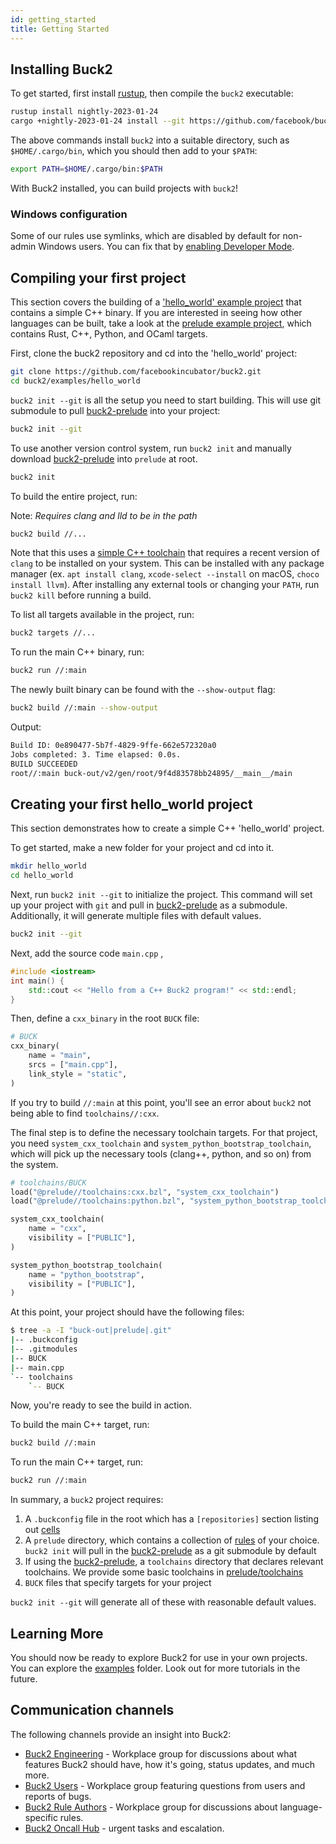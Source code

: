 ```yaml
---
id: getting_started
title: Getting Started
---
```


## Installing Buck2

To get started, first install [rustup](https://rustup.rs/), then compile the `buck2` executable:

```bash
rustup install nightly-2023-01-24
cargo +nightly-2023-01-24 install --git https://github.com/facebook/buck2.git buck2
```

The above commands install `buck2` into a suitable directory, such as `$HOME/.cargo/bin`, which you should then add to your `$PATH`:

```sh
export PATH=$HOME/.cargo/bin:$PATH
```

With Buck2 installed, you can build projects with `buck2`!

### Windows configuration

Some of our rules use symlinks, which are disabled by default for non-admin Windows users. You can fix that by [enabling Developer Mode](https://pureinfotech.com/enable-developer-mode-windows-11/).

## Compiling your first project

This section covers the building of a ['hello_world' example project](https://github.com/facebook/buck2/tree/main/examples/hello_world) that contains a simple C++ binary. If you are interested in seeing how other languages can be built, take a look at the [prelude example project](https://github.com/facebook/buck2/tree/main/examples/prelude), which contains Rust, C++, Python, and OCaml targets.

First, clone the buck2 repository and cd into the 'hello_world' project:

```bash
git clone https://github.com/facebookincubator/buck2.git
cd buck2/examples/hello_world
```

 `buck2 init --git` is all the setup you need to start building. This will use git submodule to pull [buck2-prelude](https://github.com/facebook/buck2-prelude) into your project:

```sh
buck2 init --git
```

To use another version control system, run `buck2 init` and manually download [buck2-prelude](https://github.com/facebookincubator/buck2-prelude) into `prelude` at root.
```sh
buck2 init
```

To build the entire project, run:

Note: _Requires clang and lld to be in the path_
```sh
buck2 build //...
```

Note that this uses a [simple C++ toolchain](https://github.com/facebook/buck2/blob/main/prelude/toolchains/cxx.bzl) that requires a recent version of `clang` to be installed on your system. This can be installed with any package manager (ex. `apt install clang`, `xcode-select --install` on macOS, `choco install llvm`).
After installing any external tools or changing your `PATH`, run `buck2 kill` before running a build.


To list all targets available in the project, run:

```sh
buck2 targets //...
```

To run the main C++ binary, run:

```sh
buck2 run //:main
```

The newly built binary can be found with the `--show-output` flag:

```sh
buck2 build //:main --show-output
```

Output:

```sh
Build ID: 0e890477-5b7f-4829-9ffe-662e572320a0
Jobs completed: 3. Time elapsed: 0.0s.
BUILD SUCCEEDED
root//:main buck-out/v2/gen/root/9f4d83578bb24895/__main__/main
```

## Creating your first hello_world project

This section demonstrates how to create a simple C++ 'hello_world' project.

To get started, make a new folder for your project and cd into it.

```sh
mkdir hello_world
cd hello_world
```

Next, run `buck2 init --git` to initialize the project. This command will set up your project with `git` and pull in [buck2-prelude](https://github.com/facebook/buck2-prelude) as a submodule. Additionally, it will generate multiple files with default values.

```sh
buck2 init --git
```

Next, add the source code `main.cpp` ,

```c++
#include <iostream>
int main() {
    std::cout << "Hello from a C++ Buck2 program!" << std::endl;
}
```

Then, define a `cxx_binary` in the root `BUCK` file:

```Python
# BUCK
cxx_binary(
    name = "main",
    srcs = ["main.cpp"],
    link_style = "static",
)
```

If you try to build `//:main` at this point, you'll see an error about `buck2` not being able to find `toolchains//:cxx`.

The final step is to define the necessary toolchain targets. For that project, you need `system_cxx_toolchain` and `system_python_bootstrap_toolchain`, which will pick up the necessary tools (clang++, python, and so on) from the system.

```Python
# toolchains/BUCK
load("@prelude//toolchains:cxx.bzl", "system_cxx_toolchain")
load("@prelude//toolchains:python.bzl", "system_python_bootstrap_toolchain")

system_cxx_toolchain(
    name = "cxx",
    visibility = ["PUBLIC"],
)

system_python_bootstrap_toolchain(
    name = "python_bootstrap",
    visibility = ["PUBLIC"],
)
```

At this point, your project should have the following files:

```bash
$ tree -a -I "buck-out|prelude|.git"
|-- .buckconfig
|-- .gitmodules
|-- BUCK
|-- main.cpp
`-- toolchains
    `-- BUCK
```

Now, you're ready to see the build in action.

To build the main C++ target, run:

```sh
buck2 build //:main
```

To run the main C++ target, run:

```sh
buck2 run //:main
```

In summary, a `buck2` project requires:
1. A `.buckconfig` file in the root which has a `[repositories]` section listing out [cells](https://buck2.build/docs/concepts/glossary/#cell)
2. A `prelude` directory, which contains a collection of [rules](https://buck2.build/docs/concepts/glossary/#rule) of your choice. `buck2 init` will pull in the [buck2-prelude](https://github.com/facebook/buck2-prelude.git) as a git submodule by default
3. If using the [buck2-prelude](https://github.com/facebook/buck2-prelude.git), a `toolchains` directory that declares relevant toolchains. We provide some basic toolchains in [prelude/toolchains](https://github.com/facebook/buck2/tree/main/prelude/toolchains)
4. `BUCK` files that specify targets for your project

`buck2 init --git` will generate all of these with reasonable default values.

## Learning More

You should now be ready to explore Buck2 for use in your own projects. You can explore the [examples](https://github.com/facebook/buck2/tree/main/examples) folder.  Look out for more tutorials in the future.

<FbInternalOnly>

## Communication channels

The following channels provide an insight into Buck2:

* [Buck2 Engineering](https://fb.workplace.com/groups/buck2prototyping) - Workplace group for discussions about what features Buck2 should have, how it's going, status updates, and much more.
* [Buck2 Users](https://fb.workplace.com/groups/buck2users) - Workplace group featuring questions from users and reports of bugs.
* [Buck2 Rule Authors](https://fb.workplace.com/groups/347532827186692) - Workplace group for discussions about language-specific rules.
* [Buck2 Oncall Hub](https://www.internalfb.com/intern/monitor/oncall_profile?oncall=buck2) - urgent tasks and escalation.

</FbInternalOnly>

